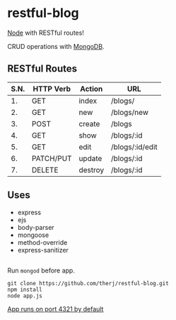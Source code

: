 # restful-blog

[Node](https://nodejs.org/en/) with RESTful routes!

CRUD operations with [MongoDB](https://www.mongodb.com).

## RESTful Routes
| S.N. | HTTP Verb | Action  | URL             |
|------|-----------|---------|-----------------|
| 1.   | GET       | index   | /blogs/         |
| 2.   | GET       | new     | /blogs/new      |
| 3.   | POST      | create  | /blogs          |
| 4.   | GET       | show    | /blogs/:id      |
| 5.   | GET       | edit    | /blogs/:id/edit |
| 6.   | PATCH/PUT | update  | /blogs/:id      |
| 7.   | DELETE    | destroy | /blogs/:id      |

## Uses
* express
* ejs
* body-parser
* mongoose
* method-override
* express-sanitizer

##
Run `mongod` before app.

    git clone https://github.com/therj/restful-blog.git
    npm install
	node app.js
  
[App runs on port 4321 by default](http://localhost:4321/)
